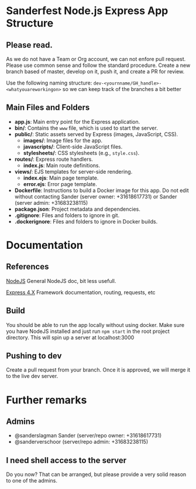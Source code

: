 # Sanderfest Node.js Express App Structure

## Please read.
As we do not have a Team or Org account, we can not enfore pull request. Please use common sense and follow the standard procedure.
Create a new branch based of master, develop on it, push it, and create a PR for review.

Use the following naming structure: ```dev-<yournname/GH_handle>-<whatyouareworkingon>``` so we can keep track of the branches a bit better

## Main Files and Folders

- **app.js**: Main entry point for the Express application.
- **bin/**: Contains the `www` file, which is used to start the server.
- **public/**: Static assets served by Express (images, JavaScript, CSS).
  - **images/**: Image files for the app.
  - **javascripts/**: Client-side JavaScript files.
  - **stylesheets/**: CSS stylesheets (e.g., `style.css`).
- **routes/**: Express route handlers.
  - **index.js**: Main route definitions.
- **views/**: EJS templates for server-side rendering.
  - **index.ejs**: Main page template.
  - **error.ejs**: Error page template.
- **Dockerfile**: Instructions to build a Docker image for this app. Do not edit without contacting Sander (server owner: +31618617731) or Sander (server admin: +31683238115)
- **package.json**: Project metadata and dependencies.
- **.gitignore**: Files and folders to ignore in git.
- **.dockerignore**: Files and folders to ignore in Docker builds.

# Documentation
## References
[NodeJS](https://nodejs.org/docs/latest/api/) General NodeJS doc, bit less usefull.

[Express 4.X](https://expressjs.com/en/4x/api.html) Framework documentation, routing, requests, etc

## Build
You should be able to run the app locally without using docker. Make sure you have NodeJS installed and just run ```npm start``` in the root project directory. This will spin up a server at localhost:3000

## Pushing to dev
Create a pull request from your branch. Once it is approved, we will merge it to the live dev server.

# Further remarks

## Admins
- @sanderslagman Sander (server/repo owner: +31618617731)
- @sanderverschoor (server/repo admin: +31683238115)

## I need shell access to the server 
Do you now? That can be arranged, but please provide a very solid reason to one of the admins.
